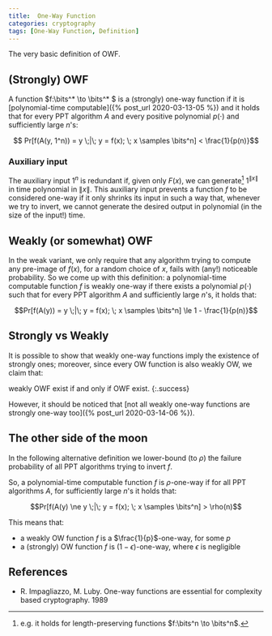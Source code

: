 ```yaml
---
title:  One-Way Function
categories: cryptography
tags: [One-Way Function, Definition]
---
```


The very basic definition of OWF.
<!--more-->

## (Strongly) OWF

A function $f:\bits^* \to \bits^* $ is a (strongly) one-way function if it is [polynomial-time computable]({% post_url 2020-03-13-05 %}) and it holds that for every PPT algorithm $A$ and every positive polynomial $p(\cdot)$ and sufficiently large $n$'s:

$$ Pr[f(A(y, 1^n)) = y \;|\; y = f(x); \; x \samples \bits^n] < \frac{1}{p(n)}$$

### Auxiliary input

The auxiliary input $1^n$ is redundant if, given only $F(x)$, we can generate[^lpf] $1^{\|x\|}$ in time polynomial in $\|x\|$. This auxiliary input prevents a function $f$ to be considered one-way if it only shrinks its input in such a way that, whenever we try to invert, we cannot generate the desired output in polynomial (in the size of the input!) time.

## Weakly (or somewhat) OWF

In the weak variant, we only require that any algorithm trying to compute any pre-image of $f(x)$, for a random choice of $x$, fails with (any!) noticeable probability. So we come up with this definition: a polynomial-time computable function $f$ is weakly one-way if there exists a polynomial $p(\cdot)$ such that for every PPT algorithm $A$ and sufficiently large $n$'s, it holds that:

$$Pr[f(A(y)) = y \;|\; y = f(x); \; x \samples \bits^n] \le 1 - \frac{1}{p(n)}$$

## Strongly vs Weakly

It is possible to show that weakly one-way functions imply the existence of strongly ones; moreover, since every OW function is also weakly OW, we claim that:

weakly OWF exist if and only if OWF exist.
{:.success}

However, it should be noticed that [not all weakly one-way functions are strongly one-way too]({% post_url 2020-03-14-06 %}).

## The other side of the moon

In the following alternative definition we lower-bound (to $\rho$) the failure probability of all PPT algorithms trying to invert $f$.

So, a polynomial-time computable function $f$ is $\rho$-one-way if for all PPT algorithms $A$, for sufficiently large $n$'s it holds that:

$$Pr[f(A(y) \ne y \;|\; y = f(x); \; x \samples \bits^n] > \rho(n)$$

This means that:

- a weakly OW function $f$ is a $\frac{1}{p}$-one-way, for some $p$
- a (strongly) OW function $f$ is ($1-\epsilon$)-one-way, where $\epsilon$ is negligible

## References

- R. Impagliazzo, M. Luby. One-way functions are essential for complexity based cryptography. 1989

[^lpf]: e.g. it holds for length-preserving functions $f:\bits^n \to \bits^n$.
